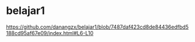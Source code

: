 # belajar1

https://github.com/danangzx/belajar1/blob/7487daf423cd8de84436edfbd5188cd95af67e09/index.html#L6-L10
